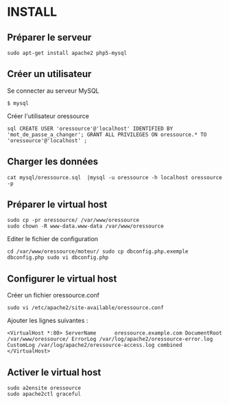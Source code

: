 # INSTALL

## Préparer le serveur

``
sudo apt-get install apache2 php5-mysql
``

## Créer un utilisateur

Se connecter au serveur MySQL

``
$ mysql
``

Créer l'utilisateur oressource

`` sql
CREATE USER 'oressource'@'localhost' IDENTIFIED BY 'mot_de_passe_a_changer';
GRANT ALL PRIVILEGES ON oressource.* TO 'oressource'@'localhost' ;
``

## Charger les données

``
cat mysql/oressource.sql  |mysql -u oressource -h localhost oressource -p
``

## Préparer le virtual host

```
sudo cp -pr oressource/ /var/www/oressource
sudo chown -R www-data.www-data /var/www/oressource
```

Editer le fichier de configuration 

``
cd /var/www/oressource/moteur/
sudo cp dbconfig.php.exemple dbconfig.php
sudo vi dbconfig.php
``


## Configurer le virtual host

Créer un fichier oressource.conf

``
sudo vi /etc/apache2/site-available/oressource.conf
``

Ajouter les lignes suivantes :

``
<VirtualHost *:80>
ServerName      oressource.example.com
DocumentRoot /var/www/oressource/
ErrorLog /var/log/apache2/oressource-error.log
CustomLog /var/log/apache2/oressource-access.log combined
</VirtualHost>
``

## Activer le virtual host

```
sudo a2ensite oressource
sudo apache2ctl graceful
```

